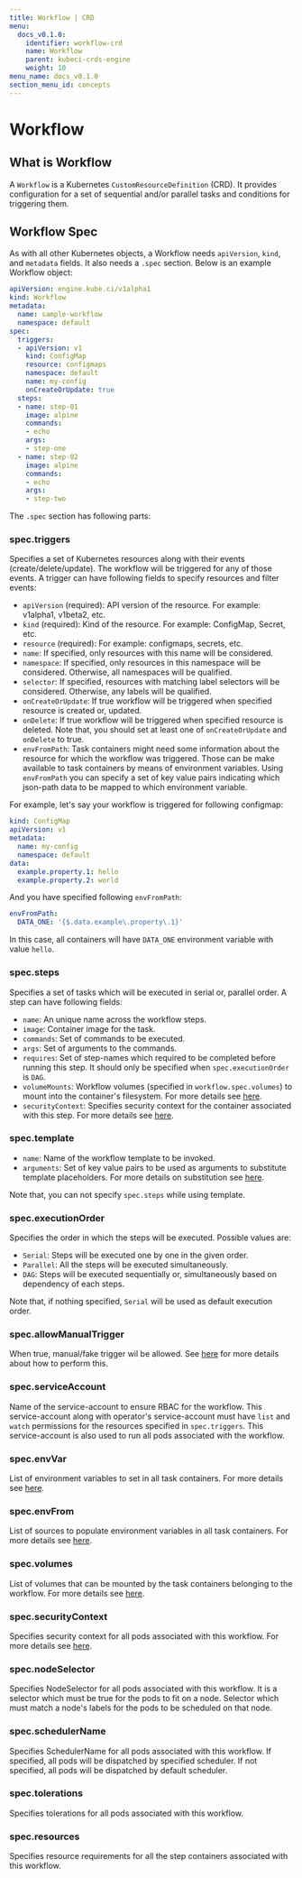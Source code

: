 ```yaml
---
title: Workflow | CRD
menu:
  docs_v0.1.0:
    identifier: workflow-crd
    name: Workflow
    parent: kubeci-crds-engine
    weight: 10
menu_name: docs_v0.1.0
section_menu_id: concepts
---
```


# Workflow

## What is Workflow

A `Workflow` is a Kubernetes `CustomResourceDefinition` (CRD). It provides configuration for a set of sequential and/or parallel tasks and conditions for triggering them.

## Workflow Spec

As with all other Kubernetes objects, a Workflow needs `apiVersion`, `kind`, and `metadata` fields. It also needs a `.spec` section. Below is an example Workflow object:

```yaml
apiVersion: engine.kube.ci/v1alpha1
kind: Workflow
metadata:
  name: sample-workflow
  namespace: default
spec:
  triggers:
  - apiVersion: v1
    kind: ConfigMap
    resource: configmaps
    namespace: default
    name: my-config
    onCreateOrUpdate: true
  steps:
  - name: step-01
    image: alpine
    commands:
    - echo
    args:
    - step-one
  - name: step-02
    image: alpine
    commands:
    - echo
    args:
    - step-two
```

The `.spec` section has following parts:

### spec.triggers

Specifies a set of Kubernetes resources along with their events (create/delete/update). The workflow will be triggered for any of those events. A trigger can have following fields to specify resources and filter events:

- `apiVersion` (required): API version of the resource. For example: v1alpha1, v1beta2, etc.
- `kind` (required): Kind of the resource. For example: ConfigMap, Secret, etc.
- `resource` (required): For example: configmaps, secrets, etc.
- `name`: If specified, only resources with this name will be considered.
- `namespace`: If specified, only resources in this namespace will be considered. Otherwise, all namespaces will be qualified.
- `selector`: If specified, resources with matching label selectors will be considered. Otherwise, any labels will be qualified.
- `onCreateOrUpdate`: If true workflow will be triggered when specified resource is created or, updated.
- `onDelete`: If true workflow will be triggered when specified resource is deleted. Note that, you should set at least one of `onCreateOrUpdate` and `onDelete` to true.
- `envFromPath`: Task containers might need some information about the resource for which the workflow was triggered. Those can be make available to task containers by means of environment variables. Using `envFromPath` you can specify a set of key value pairs indicating which json-path data to be mapped to which environment variable.

For example, let's say your workflow is triggered for following configmap:

```yaml
kind: ConfigMap
apiVersion: v1
metadata:
  name: my-config
  namespace: default
data:
  example.property.1: hello
  example.property.2: world
```

And you have specified following `envFromPath`:

```yaml
envFromPath:
  DATA_ONE: '{$.data.example\.property\.1}'
```

In this case, all containers will have `DATA_ONE` environment variable with value `hello`.

### spec.steps

Specifies a set of tasks which will be executed in serial or, parallel order. A step can have following fields:

- `name`: An unique name across the workflow steps.
- `image`: Container image for the task.
- `commands`: Set of commands to be executed.
- `args`: Set of arguments to the commands.
- `requires`: Set of step-names which required to be completed before running this step. It should only be specified when `spec.executionOrder` is `DAG`.
- `volumeMounts`: Workflow volumes (specified in `workflow.spec.volumes`) to mount into the container's filesystem. For more details see [here](https://kubernetes.io/docs/reference/generated/kubernetes-api/v1.11/#volumemount-v1-core).
- `securityContext`: Specifies security context for the container associated with this step. For more details see [here](https://kubernetes.io/docs/reference/generated/kubernetes-api/v1.13/#securitycontext-v1-core).

### spec.template

- `name`: Name of the workflow template to be invoked.
- `arguments`: Set of key value pairs to be used as arguments to substitute template placeholders. For more details on substitution see [here](https://github.com/drone/docs/blob/v0.8.0/content/usage/config/substitution.md).

Note that, you can not specify `spec.steps` while using template.

### spec.executionOrder

Specifies the order in which the steps will be executed. Possible values are:

- `Serial`: Steps will be executed one by one in the given order.
- `Parallel`: All the steps will be executed simultaneously.
- `DAG`: Steps will be executed sequentially or, simultaneously based on dependency of each steps.

Note that, if nothing specified, `Serial` will be used as default execution order.

### spec.allowManualTrigger

When true, manual/fake trigger wil be allowed. See [here](/docs/guides/engine/basics/manual_trigger.md) for more details about how to perform this.

### spec.serviceAccount

Name of the service-account to ensure RBAC for the workflow. This service-account along with operator's service-account must have `list` and `watch` permissions for the resources specified in `spec.triggers`. This service-account is also used to run all pods associated with the workflow.

### spec.envVar

List of environment variables to set in all task containers. For more details see [here](https://kubernetes.io/docs/reference/generated/kubernetes-api/v1.11/#envvar-v1-core).

### spec.envFrom

List of sources to populate environment variables in all task containers. For more details see [here](https://kubernetes.io/docs/reference/generated/kubernetes-api/v1.11/#envfromsource-v1-core).

### spec.volumes

List of volumes that can be mounted by the task containers belonging to the workflow. For more details see [here](https://kubernetes.io/docs/reference/generated/kubernetes-api/v1.11/#volume-v1-core).

### spec.securityContext

Specifies security context for all pods associated with this workflow. For more details see [here](https://kubernetes.io/docs/reference/generated/kubernetes-api/v1.13/#podsecuritycontext-v1-core).

### spec.nodeSelector

Specifies NodeSelector for all pods associated with this workflow. It is a selector which must be true for the pods to fit on a node. Selector which must match a node's labels for the pods to be scheduled on that node.

### spec.schedulerName

Specifies SchedulerName for all pods associated with this workflow. If specified, all pods will be dispatched by specified scheduler. If not specified, all pods will be dispatched by default scheduler.

### spec.tolerations

Specifies tolerations for all pods associated with this workflow.

### spec.resources

Specifies resource requirements for all the step containers associated with this workflow.
